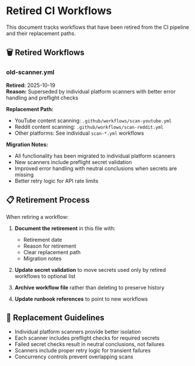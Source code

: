 # Retired CI Workflows

This document tracks workflows that have been retired from the CI pipeline and their replacement paths.

## 🗑️ Retired Workflows

### old-scanner.yml
**Retired:** 2025-10-19  
**Reason:** Superseded by individual platform scanners with better error handling and preflight checks

**Replacement Path:**
- YouTube content scanning: `.github/workflows/scan-youtube.yml`
- Reddit content scanning: `.github/workflows/scan-reddit.yml`
- Other platforms: See individual `scan-*.yml` workflows

**Migration Notes:**
- All functionality has been migrated to individual platform scanners
- New scanners include preflight secret validation
- Improved error handling with neutral conclusions when secrets are missing
- Better retry logic for API rate limits

## 📋 Retirement Process

When retiring a workflow:

1. **Document the retirement** in this file with:
   - Retirement date
   - Reason for retirement
   - Clear replacement path
   - Migration notes

2. **Update secret validation** to move secrets used only by retired workflows to optional list

3. **Archive workflow file** rather than deleting to preserve history

4. **Update runbook references** to point to new workflows

## 🔄 Replacement Guidelines

- Individual platform scanners provide better isolation
- Each scanner includes preflight checks for required secrets
- Failed secret checks result in neutral conclusions, not failures
- Scanners include proper retry logic for transient failures
- Concurrency controls prevent overlapping scans